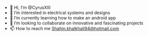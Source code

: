 - 👋 Hi, I’m @CyrusXIII
- 👀 I’m interested in electrical systems and designs
- 🌱 I’m currently learning how to make an android app
- 💞️ I’m looking to collaborate on innovative and fascinating projects
- 📫 How to reach me Shahin.khalkhali94@hotmail.com

<!---
CyrusXIII/CyrusXIII is a ✨ special ✨ repository because its `README.md` (this file) appears on your GitHub profile.
You can click the Preview link to take a look at your changes.
--->

